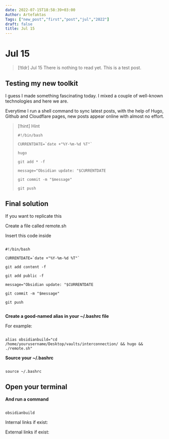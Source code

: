 ```yaml
---
date: 2022-07-15T18:58:39+03:00
Author: Artefaktas
Tags: ["new_post","first","post","jul","2022"]
draft: false
title: Jul 15
---
```


# Jul 15

> [!tldr] Jul 15
> There is nothing to read yet. This is a test post.

## Testing my new toolkit

I guess I made something fascinating today. I mixed a couple of well-known technologies and here we are.

Everytime I run a shell command to sync latest posts, with the help of Hugo, Github and Cloudflare pages, new posts appear online with almost no effort. 

> [!hint] Hint
>
> ```
> #!/bin/bash
> 
> CURRENTDATE=`date +"%Y-%m-%d %T"`
> 
> hugo
> 
> git add * -f
> 
> message="Obsidian update: "$CURRENTDATE
> 
> git commit -m "$message"
> 
> git push
> 
> ```


## Final solution

If you want to replicate this

Create a file called remote.sh

Insert this code inside 

```

#!/bin/bash

CURRENTDATE=`date +"%Y-%m-%d %T"`

git add content -f

git add public -f

message="Obsidian update: "$CURRENTDATE

git commit -m "$message"

git push


```

**Create a good-named alias in your ~/.bashrc file**

For example: 

```

alias obsidianbuild="cd /home/yourusername/Desktop/vaults/interconnection/ && hugo && ./remote.sh"

```

**Source your ~/.bashrc**

```

source ~/.bashrc

```

## Open your terminal

**And run a command** 

```

obsidianbuild

```

Internal links if exist:

External links if exist:
